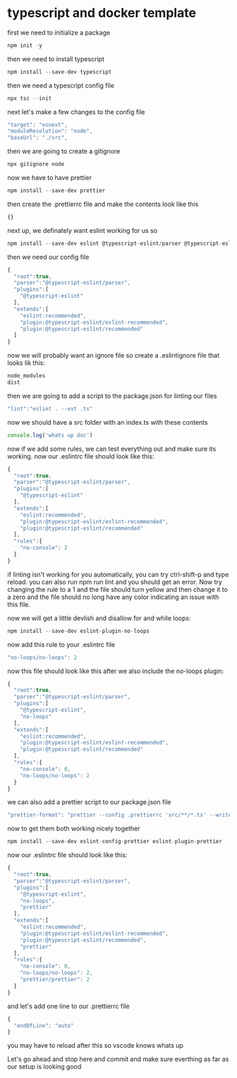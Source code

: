# typescript and docker template

first we need to initialize a package

```js
npm init -y
```

then we need to install typescript

```js
npm install --save-dev typescript
```

then we need a typescript config file

```js
npx tsc --init
```

next let's make a few changes to the config file

```js
"target": "esnext", 
"moduleResolution": "node",
"baseUrl": "./src",
```

then we are going to create a gitignore

```js
npx gitignore node
```

now we have to have prettier

```js
npm install --save-dev prettier
```

then create the .prettierrc file and make the contents look like this

```js
{}
```

next up, we definately want eslint working for us so

```js
npm install --save-dev eslint @typescript-eslint/parser @typescript-eslint/eslint-plugin
```

then we need our config file

```js
{
  "root":true,
  "parser":"@typescript-eslint/parser",
  "plugins":[
    "@typescript-eslint"
  ],
  "extends":[
    "eslint:recommended",
    "plugin:@typescript-eslint/eslint-recommended",
    "plugin:@typescript-eslint/recommended"
  ]
}
```

now we will probably want an ignore file so create a .eslintignore file that looks lik this:

```js
node_modules
dist
```

then we are going to add a script to the package.json for linting our files

```js
"lint":"eslint . --ext .ts"
```

now we should have a src folder with an index.ts with these contents

```js
console.log('whats up doc')
```

now if we add some rules, we can test everything out and make sure its working. now our .eslintrc file should look like this:

```js
{
  "root":true,
  "parser":"@typescript-eslint/parser",
  "plugins":[
    "@typescript-eslint"
  ],
  "extends":[
    "eslint:recommended",
    "plugin:@typescript-eslint/eslint-recommended",
    "plugin:@typescript-eslint/recommended"
  ],
  "rules":{
    "no-console": 2
  }
}
```

if linting isn't working for you automatically, you can try ctrl-shift-p and type reload. you can also run npm run lint and you should get an error. Now try changing the rule to a 1 and the file should turn yellow and then change it to a zero and the file should no long have any color indicating an issue with this file.

now we will get a little devlish and disallow for and while loops:

```js
npm install --save-dev eslint-plugin-no-loops
```

now add this rule to your .eslintrc file

```js
"no-loops/no-loops": 2
```

now this file should look like this after we also include the no-loops plugin:

```js
{
  "root":true,
  "parser":"@typescript-eslint/parser",
  "plugins":[
    "@typescript-eslint",
    "no-loops"
  ],
  "extends":[
    "eslint:recommended",
    "plugin:@typescript-eslint/eslint-recommended",
    "plugin:@typescript-eslint/recommended"
  ],
  "rules":{
    "no-console": 0,
    "no-loops/no-loops": 2
  }
}
```

we can also add a prettier script to our package.json file

```js
"prettier-format": "prettier --config .prettierrc 'src/**/*.ts' --write"
```

now to get them both working nicely together

```js
npm install --save-dev eslint-config-prettier eslint-plugin-prettier
```

now our .eslintrc file should look like this:

```js
{
  "root":true,
  "parser":"@typescript-eslint/parser",
  "plugins":[
    "@typescript-eslint",
    "no-loops",
    "prettier"
  ],
  "extends":[
    "eslint:recommended",
    "plugin:@typescript-eslint/eslint-recommended",
    "plugin:@typescript-eslint/recommended",
    "prettier"
  ],
  "rules":{
    "no-console": 0,
    "no-loops/no-loops": 2,
    "prettier/prettier": 2
  }
}
```

and let's add one line to our .prettierrc file

```js
{
  "endOfLine": "auto"
}
```

you may have to reload after this so vscode knows whats up

Let's go ahead and stop here and commit and make sure everthing as far as our setup is looking good